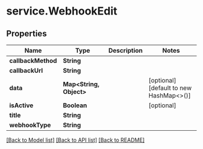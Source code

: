 # service.WebhookEdit

## Properties
Name | Type | Description | Notes
------------ | ------------- | ------------- | -------------
**callbackMethod** | **String** |  | 
**callbackUrl** | **String** |  | 
**data** | **Map&lt;String, Object&gt;** |  | [optional] [default to new HashMap<>()]
**isActive** | **Boolean** |  | [optional] 
**title** | **String** |  | 
**webhookType** | **String** |  | 

[[Back to Model list]](../README.md#documentation-for-models) [[Back to API list]](../README.md#documentation-for-api-endpoints) [[Back to README]](../README.md)


